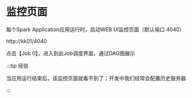 # 监控页面

每个Spark Application应用运行时，启动WEB UI监控页面（默认端口 4040）

http://kk01/4040

点击【Job 0】，进入到此Job调度界面，通过DAG图展示

:::tip 经验

当应用运行结束后，该监控页面就看不到了；开发中我们经常会配置历史服务器

:::
